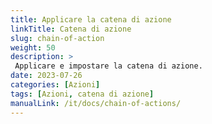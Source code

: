 ```yaml
---
title: Applicare la catena di azione
linkTitle: Catena di azione
slug: chain-of-action
weight: 50
description: >
 Applicare e impostare la catena di azione.
date: 2023-07-26
categories: [Azioni]
tags: [Azioni, catena di azione]
manualLink: /it/docs/chain-of-actions/
---
```

<script>
  window.location.href = "/it/docs/chain-of-actions/";
</script>
